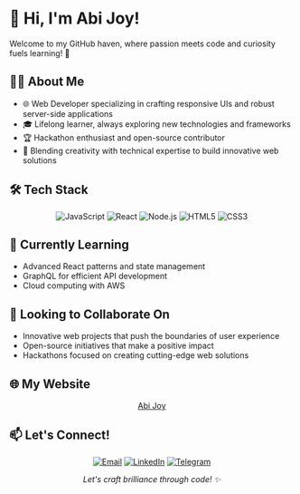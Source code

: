 # 👋 Hi, I'm Abi Joy!



Welcome to my GitHub haven, where passion meets code and curiosity fuels learning! 🚀

## 👨‍💻 About Me

- 🌐 Web Developer specializing in crafting responsive UIs and robust server-side applications
- 🎓 Lifelong learner, always exploring new technologies and frameworks
- 🏆 Hackathon enthusiast and open-source contributor
- 🎨 Blending creativity with technical expertise to build innovative web solutions

## 🛠️ Tech Stack

<div align="center">
  
![JavaScript](https://img.shields.io/badge/-JavaScript-F7DF1E?style=flat-square&logo=javascript&logoColor=black)
![React](https://img.shields.io/badge/-React-61DAFB?style=flat-square&logo=react&logoColor=black)
![Node.js](https://img.shields.io/badge/-Node.js-339933?style=flat-square&logo=node.js&logoColor=white)
![HTML5](https://img.shields.io/badge/-HTML5-E34F26?style=flat-square&logo=html5&logoColor=white)
![CSS3](https://img.shields.io/badge/-CSS3-1572B6?style=flat-square&logo=css3&logoColor=white)
<!-- Add more badges for your tech stack -->

</div>

## 🌱 Currently Learning

- Advanced React patterns and state management
- GraphQL for efficient API development
- Cloud computing with AWS

## 💞️ Looking to Collaborate On

- Innovative web projects that push the boundaries of user experience
- Open-source initiatives that make a positive impact
- Hackathons focused on creating cutting-edge web solutions

## 🌐 My Website

<div align="center">
  <a href="https://abijoy.vercel.app" target="_blank">
    Abi Joy
  </a>
</div>

## 📫 Let's Connect!

<div align="center">
  
[![Email](https://img.shields.io/badge/-Email-D14836?style=for-the-badge&logo=gmail&logoColor=white)](mailto:abijoy611@gmail.com)
[![LinkedIn](https://img.shields.io/badge/-LinkedIn-0077B5?style=for-the-badge&logo=linkedin&logoColor=white)](https://in.linkedin.com/in/abi-joy)
[![Telegram](https://img.shields.io/badge/-Telegram-2CA5E0?style=for-the-badge&logo=telegram&logoColor=white)](https://t.me/abivj007)

</div>

<div align="center">
  <i>Let's craft brilliance through code! ✨</i>
</div>

<!---
abi-joy/abi-joy is a ✨ special ✨ repository because its `README.md` (this file) appears on your GitHub profile.
You can click the "Edit" button above to make changes to this file and personalize your GitHub profile even more.
--->
